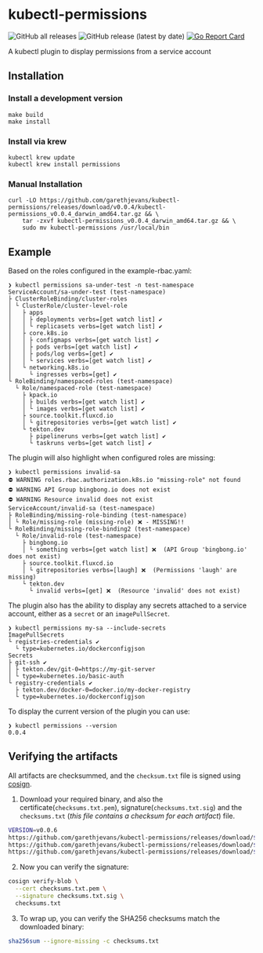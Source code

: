 # kubectl-permissions

![GitHub all releases](https://img.shields.io/github/downloads/garethjevans/kubectl-permissions/total)
![GitHub release (latest by date)](https://img.shields.io/github/v/release/garethjevans/kubectl-permissions)
[![Go Report Card](https://goreportcard.com/badge/github.com/garethjevans/kubectl-permissions)](https://goreportcard.com/report/github.com/garethjevans/kubectl-permissions)

A kubectl plugin to display permissions from a service account

## Installation

### Install a development version

```
make build
make install
```

### Install via krew

```
kubectl krew update
kubectl krew install permissions
```

### Manual Installation

```commandline
curl -LO https://github.com/garethjevans/kubectl-permissions/releases/download/v0.0.4/kubectl-permissions_v0.0.4_darwin_amd64.tar.gz && \
    tar -zxvf kubectl-permissions_v0.0.4_darwin_amd64.tar.gz && \
    sudo mv kubectl-permissions /usr/local/bin
```

## Example

Based on the roles configured in the example-rbac.yaml:

```commandLine
❯ kubectl permissions sa-under-test -n test-namespace
ServiceAccount/sa-under-test (test-namespace)
├ ClusterRoleBinding/cluster-roles
│ └ ClusterRole/cluster-level-role
│   ├ apps
│   │ ├ deployments verbs=[get watch list] ✔
│   │ └ replicasets verbs=[get watch list] ✔
│   ├ core.k8s.io
│   │ ├ configmaps verbs=[get watch list] ✔
│   │ ├ pods verbs=[get watch list] ✔
│   │ ├ pods/log verbs=[get] ✔
│   │ └ services verbs=[get watch list] ✔
│   └ networking.k8s.io
│     └ ingresses verbs=[get] ✔
└ RoleBinding/namespaced-roles (test-namespace)
  └ Role/namespaced-role (test-namespace)
    ├ kpack.io
    │ ├ builds verbs=[get watch list] ✔
    │ └ images verbs=[get watch list] ✔
    ├ source.toolkit.fluxcd.io
    │ └ gitrepositories verbs=[get watch list] ✔
    └ tekton.dev
      ├ pipelineruns verbs=[get watch list] ✔
      └ taskruns verbs=[get watch list] ✔
```

The plugin will also highlight when configured roles are missing:

```commandLine
❯ kubectl permissions invalid-sa
⛔ WARNING roles.rbac.authorization.k8s.io "missing-role" not found
⛔ WARNING API Group bingbong.io does not exist
⛔ WARNING Resource invalid does not exist
ServiceAccount/invalid-sa (test-namespace)
├ RoleBinding/missing-role-binding (test-namespace)
│ └ Role/missing-role (missing-role) ❌ - MISSING!!
└ RoleBinding/missing-role-binding2 (test-namespace)
  └ Role/invalid-role (test-namespace)
    ├ bingbong.io
    │ └ something verbs=[get watch list] ❌  (API Group 'bingbong.io' does not exist)
    ├ source.toolkit.fluxcd.io
    │ └ gitrepositories verbs=[laugh] ❌  (Permissions 'laugh' are missing)
    └ tekton.dev
      └ invalid verbs=[get] ❌  (Resource 'invalid' does not exist)
```

The plugin also has the ability to display any secrets attached to a service account, either as a `secret` or an `imagePullSecret`.

```commandLine
❯ kubectl permissions my-sa --include-secrets
ImagePullSecrets
└ registries-credentials ✔
  └ type=kubernetes.io/dockerconfigjson
Secrets
├ git-ssh ✔
│ ├ tekton.dev/git-0=https://my-git-server
│ └ type=kubernetes.io/basic-auth
└ registry-credentials ✔
  ├ tekton.dev/docker-0=docker.io/my-docker-registry
  └ type=kubernetes.io/dockerconfigjson
```

To display the current version of the plugin you can use:

```commandline
❯ kubectl permissions --version
0.0.4
```

## Verifying the artifacts

All artifacts are checksummed, and the `checksum.txt` file is signed using [cosign](https://github.com/sigstore/cosign).

1. Download your required binary, and also the certificate(`checksums.txt.pem`), signature(`checksums.txt.sig`) and the `checksums.txt` (_this file contains a checksum for each artifact_) file.

```sh
VERSION=v0.0.6
https://github.com/garethjevans/kubectl-permissions/releases/download/$VERSION/checksums.txt.pem
https://github.com/garethjevans/kubectl-permissions/releases/download/$VERSION/checksums.txt.sig
https://github.com/garethjevans/kubectl-permissions/releases/download/$VERSION/checksums.txt
```

2. Now you can verify the signature:

```sh
cosign verify-blob \
  --cert checksums.txt.pem \
  --signature checksums.txt.sig \
  checksums.txt
```
3. To wrap up, you can verify the SHA256 checksums match the downloaded binary:

```sh
sha256sum --ignore-missing -c checksums.txt
```
